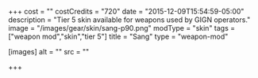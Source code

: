 +++
cost = ""
costCredits = "720"
date = "2015-12-09T15:54:59-05:00"
description = "Tier 5 skin available for weapons used by GIGN operators."
image = "/images/gear/skin/sang-p90.png"
modType = "skin"
tags = ["weapon mod","skin","tier 5"]
title = "Sang"
type = "weapon-mod"

[images]
  alt = ""
  src = ""

+++
